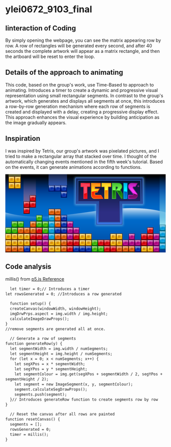 # ylei0672_9103_final

## Iinteraction of Coding
By simply opening the webpage, you can see the matrix appearing row by row. A row of rectangles will be generated every second, and after 40 seconds the complete artwork will appear as a matrix rectangle, and then the artboard will be reset to enter the loop.

## Details of the approach to animating 
This code, based on the group's work, use Time-Based to approach to animating. Introduces a timer to create a dynamic and progressive visual representation using small rectangular segments. 
In contrast to the group's artwork, which generates and displays all segments at once, this introduces a row-by-row generation mechanism where each row of segments is created and displayed with a delay, creating a progressive display effect. This approach enhances the visual experience by building anticipation as the image gradually appears.

## Inspiration
I was inspired by Tetris, our group's artwork was pixelated pictures, and I tried to make a rectangular array that stacked over time. I thought of the automatically changing events mentioned in the fifth week's tutorial. Based on the events, it can generate animations according to functions.

![Tetris game](/picture/Tetris.png)

## Code analysis
millis() from [p5.js Reference](https://p5js.org/reference/#/p5/millis)

```
  let timer = 0;// Introduces a timer
let rowsGenerated = 0; //Introduces a row generated
```

```
  function setup() {
  createCanvas(windowWidth, windowHeight);
  imgDrwPrps.aspect = img.width / img.height;
  calculateImageDrawProps();
}
//remove segments are generated all at once.
```

```
  // Generate a row of segments
function generateRow(y) {
  let segmentWidth = img.width / numSegments;
  let segmentHeight = img.height / numSegments;
  for (let x = 0; x < numSegments; x++) {
    let segXPos = x * segmentWidth;
    let segYPos = y * segmentHeight;
    let segmentColour = img.get(segXPos + segmentWidth / 2, segYPos + segmentHeight / 2);
    let segment = new ImageSegment(x, y, segmentColour);
    segment.calculateSegDrawProps();
    segments.push(segment);
  }// Introduces generateRow function to create segments row by row 
}
```

```
  // Reset the canvas after all rows are painted
function resetCanvas() {
  segments = [];
  rowsGenerated = 0;
  timer = millis();
}
```